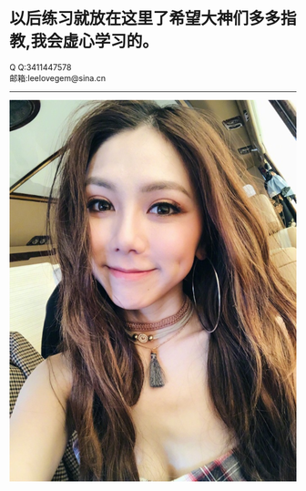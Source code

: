 <html>
  <body style:"background-color:antiquewhite;font-size:30px">
    <h1>以后练习就放在这里了希望大神们多多指教,我会虚心学习的。</h1>
    <p>Q Q:3411447578<br />邮箱:leelovegem@sina.cn</p>
    <hr />
    <img src="img/GEM.jpg">
  </body>
</html>
